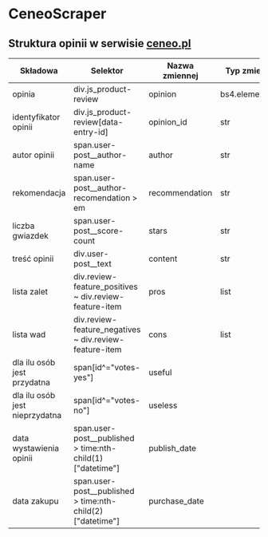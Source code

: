 # CeneoScraper

## Struktura opinii w serwisie [ceneo.pl]("https://www.ceneo.pl/91714422#tab=reviews")

|Składowa|Selektor|Nazwa zmiennej|Typ zmiennej|
|--------|--------|--------------|------------|
|opinia|div.js_product-review|opinion|bs4.element.Tag|
|identyfikator opinii|div.js_product-review\[data-entry-id\]|opinion_id|str|
|autor opinii|span.user-post__author-name|author|str|
|rekomendacja|span.user-post__author-recomendation > em|recommendation|str|
|liczba gwiazdek|span.user-post__score-count|stars|str|
|treść opinii|div.user-post__text|content|str|
|lista zalet|div.review-feature_positives ~ div.review-feature-item|pros|list|
|lista wad|div.review-feature_negatives ~ div.review-feature-item|cons|list|
|dla ilu osób jest przydatna|span[id^="votes-yes"]|useful||
|dla ilu osób jest nieprzydatna|span[id^="votes-no"]|useless||
|data wystawienia opinii|span.user-post__published > time:nth-child(1)["datetime"]|publish_date||
|data zakupu|span.user-post__published > time:nth-child(2)["datetime"]|purchase_date||